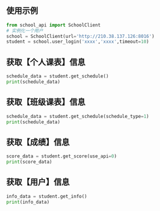 ## 使用示例
```python
from school_api import SchoolClient
# 实例化一个用户
school = SchoolClient(url='http://210.38.137.126:8016') 
student = school.user_login('xxxx','xxxx',timeout=10)
```

## 获取【个人课表】信息
```python
schedule_data = student.get_schedule()
print(schedule_data)
```

## 获取【班级课表】信息
```python
schedule_data = student.get_schedule(schedule_type=1)
print(schedule_data)
```

##  获取【成绩】信息
```python
score_data = student.get_score(use_api=0)
print(score_data)
```

##  获取【用户】信息
```python
info_data = student.get_info()
print(info_data)
```
